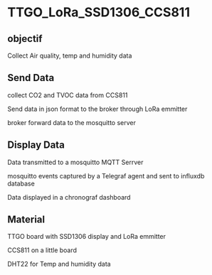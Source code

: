 # TTGO_LoRa_SSD1306_CCS811

## objectif
Collect Air quality, temp and humidity data


## Send Data
collect CO2 and TVOC data from CCS811

Send data in json format to the broker through LoRa emmitter 

broker forward data to the mosquitto server 

## Display Data
Data transmitted to a mosquitto MQTT Serrver

mosquitto events captured by a Telegraf agent and sent to influxdb database

Data displayed in a chronograf dashboard

## Material 
TTGO board with SSD1306 display and LoRa emmitter

CCS811 on a little board

DHT22 for Temp and humidity data


